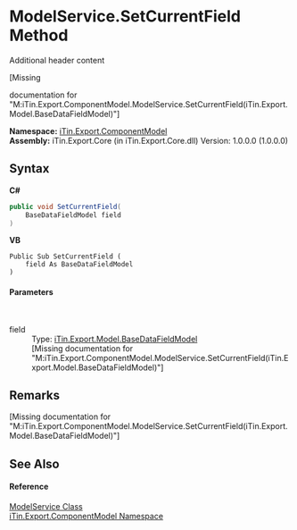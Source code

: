 # ModelService.SetCurrentField Method 
Additional header content 

\[Missing <summary> documentation for "M:iTin.Export.ComponentModel.ModelService.SetCurrentField(iTin.Export.Model.BaseDataFieldModel)"\]

**Namespace:**&nbsp;<a href="55171ca4-890c-0ab2-e812-efe82bc0b686">iTin.Export.ComponentModel</a><br />**Assembly:**&nbsp;iTin.Export.Core (in iTin.Export.Core.dll) Version: 1.0.0.0 (1.0.0.0)

## Syntax

**C#**<br />
``` C#
public void SetCurrentField(
	BaseDataFieldModel field
)
```

**VB**<br />
``` VB
Public Sub SetCurrentField ( 
	field As BaseDataFieldModel
)
```


#### Parameters
&nbsp;<dl><dt>field</dt><dd>Type: <a href="8fa48ff7-1da1-90fc-d579-d2d214806b70">iTin.Export.Model.BaseDataFieldModel</a><br />\[Missing <param name="field"/> documentation for "M:iTin.Export.ComponentModel.ModelService.SetCurrentField(iTin.Export.Model.BaseDataFieldModel)"\]</dd></dl>

## Remarks
\[Missing <remarks> documentation for "M:iTin.Export.ComponentModel.ModelService.SetCurrentField(iTin.Export.Model.BaseDataFieldModel)"\]

## See Also


#### Reference
<a href="f213397c-98d2-e1a7-3dad-4b15918fbe84">ModelService Class</a><br /><a href="55171ca4-890c-0ab2-e812-efe82bc0b686">iTin.Export.ComponentModel Namespace</a><br />